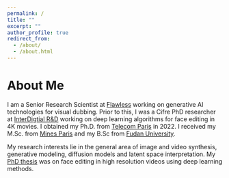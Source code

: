 ```yaml
---
permalink: /
title: ""
excerpt: ""
author_profile: true
redirect_from: 
  - /about/
  - /about.html
---
```


About Me
======
I am a Senior Research Scientist at [Flawless](https://www.flawlessai.com/) working on generative AI technologies for visual dubbing. Prior to this, I was a Cifre PhD researcher at [InterDigtial R&D](https://www.interdigital.com/research-and-innovation) working on deep learning algorithms for face editing in 4K movies. I obtained my Ph.D. from [Telecom Paris](https://www.telecom-paris.fr/en/home) in 2022. I received my M.Sc. from [Mines Paris](https://www.minesparis.psl.eu/en/home/) and my B.Sc from [Fudan University](https://www.fudan.edu.cn/en/).

My research interests lie in the general area of image and video synthesis, generative modeling, diffusion models and latent space interpretation. My [PhD thesis](https://tel.archives-ouvertes.fr/tel-03788218) was on face editing in high resolution videos using deep learning methods.

<!-- I am a Ph.D. student in the [Image, Data and Signal Department](https://www.telecom-paris.fr/en/the-school/teaching-research-departments/image-data-signal) at [Telecom Paris](https://www.telecom-paris.fr/en/home). My research interests lie in the general area of image processing, particularly in deep learning, generative modeling, latent space interpretation and image-to-image translation problems.

Before I received my Master of Science and Executive Engineering Degree from [Mines ParisTech](http://www.mines-paristech.fr/) and my Bachelor of Science Degree from [Fudan University](https://www.fudan.edu.cn/en/). -->